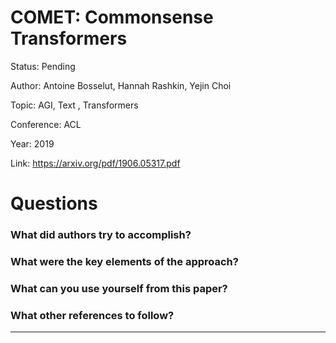 # COMET: Commonsense Transformers
Status: Pending

Author: Antoine Bosselut, Hannah Rashkin, Yejin Choi

Topic: AGI, Text , Transformers

Conference: ACL

Year: 2019

Link: https://arxiv.org/pdf/1906.05317.pdf

# Questions

### What did authors try to accomplish?

### What were the key elements of the approach?

### What can you use yourself from this paper?

### What other references to follow?

---